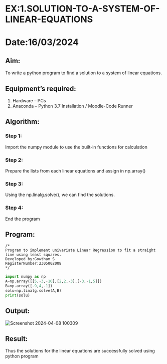 # EX:1.SOLUTION-TO-A-SYSTEM-OF-LINEAR-EQUATIONS

# Date:16/03/2024

## Aim:
To write a python program to find a solution to a system of linear equations.
## Equipment’s required:
1. 	Hardware – PCs
2. 	Anaconda – Python 3.7 Installation / Moodle-Code Runner
   
## Algorithm:
### Step 1: 
Import the numpy module to use the built-in functions for calculation
### Step 2: 
Prepare the lists from each linear equations and assign in np.array()
### Step 3: 
Using the np.linalg.solve(), we can find the solutions.
### Step 4: 
End the program

## Program:
```
/*
Program to implement univariate Linear Regression to fit a straight line using least squares.
Developed by:Gowtham S 
RegisterNumber:2305002008  
*/
`````
```python
import numpy as np
A=np.array([[5,-3,-10],[2,2,-3],[-3,-1,5]])
B=np.array([-9,4,-1])
solu=np.linalg.solve(A,B)
print(solu)
```
## Output:
![Screenshot 2024-04-08 100309](https://github.com/gowxz/-SOLUTION-TO-A-SYSTEM-OF-LINEAR-EQUATIONS/assets/155504997/142698b4-6f4b-449e-bfbb-ed26dd2672e0)

## Result: 
Thus the solutions for the linear equations are successfully solved using python program


